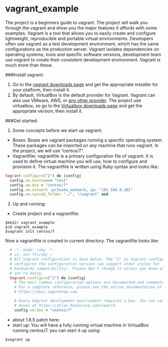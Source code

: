 # vagrant_example
The project is a beginners guide to vagrant. The project will walk you through the vagrant and show you the major features it affords with some examples.
Vagrant is a tool that allows you to easily create and configure lightweight, reproducible and portable virtual environments. Developers often use vagrant as a test development environment, which has the same configurations as the production server. Vagrant isolates dependencies on operating systems, tools and specific software versions, development team use vagrant to create their consistent development environment. Vagrant is much more than these.


###Install vagrant:
1. Go to the [vagrant downloads page](https://www.vagrantup.com/downloads.html) and get the appropriate installer for your platform, then install it.  
2. By default, VirtualBox is the default provider for Vagrant. Vagrant can also use VMware, AWS, or [any other provider](https://www.vagrantup.com/docs/providers/).  The project use virtualbox, so go to the [Virtualbox downloads page](https://www.virtualbox.org/wiki/Downloads) and get the appropriate version, then install it. 


###Get started:
1. Some concepts before we start up vagrant: 
  - Boxes: Boxes are vagrant packages running a specific operating system. These packages can be imported on any machine that runs vagrant.  In the project, we will use “centos/7”.
  - Vagrantfile: vagrantfile is a primary configuration file of vagrant. It is used to define virtual machine you will use, how to configure and provision it. The vagrantfile is written using Ruby syntax and looks like:
  ```ruby
Vagrant.configure("2") do |config|     
	config.vm.hostname= "test"
 	config.vm.box = "centos/7"     
	config.vm.network :private_network, ip: "192.168.0.101" 
	config.vm.synced_folder "./", "/vagrant" end
  ```
2. Up and running:
  - Create project and a vagrantfile:
  ```
$mkdir vagrant_example
$cd vagrant_example
$vagrant init centos/7
  ```
  Now a vagrantfile is created in current directory. The vagrantfile looks like:
  ```ruby
	# -*- mode: ruby -*-
	# vi: set ft=ruby :
	# All Vagrant configuration is done below. The "2" in Vagrant.configure
	# configures the configuration version (we support older styles for
	# backwards compatibility). Please don't change it unless you know what
	# you're doing.
	Vagrant.configure("2") do |config|
	  # The most common configuration options are documented and commented below.
	  # For a complete reference, please see the online documentation at
	  # https://docs.vagrantup.com.

	  # Every Vagrant development environment requires a box. You can search for
	  # boxes at https://atlas.hashicorp.com/search.
	  config.vm.box = "centos/7"
  ```
  - about 1.8.5 patch here: 
  - start up:
  You will have a fully running virtual machine in VirtualBox running centos/7. you can start it up using:
  ```
$vagrant up
  ```

